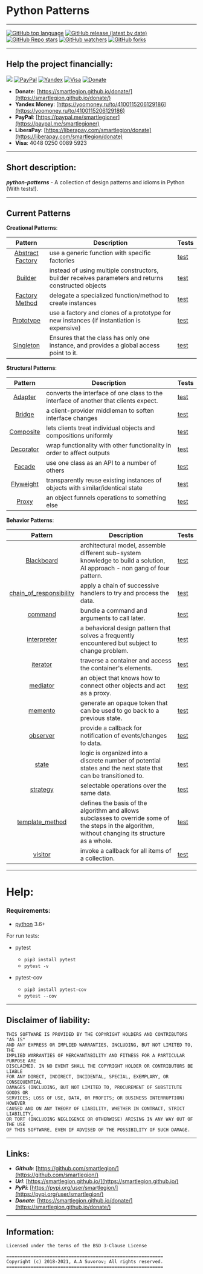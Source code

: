 # Python Patterns

***

[![GitHub top language](https://img.shields.io/github/languages/top/smartlegion/python-patterns)](https://github.com/smartlegion/python-patterns/)
[![GitHub release (latest by date)](https://img.shields.io/github/v/release/smartlegion/python-patterns)](https://github.com/smartlegion/python-patterns/)
[![GitHub Repo stars](https://img.shields.io/github/stars/smartlegion/python-patterns?style=social)](https://github.com/smartlegion/python-patterns/)
[![GitHub watchers](https://img.shields.io/github/watchers/smartlegion/python-patterns?style=social)](https://github.com/smartlegion/python-patterns/)
[![GitHub forks](https://img.shields.io/github/forks/smartlegion/python-patterns?style=social)](https://github.com/smartlegion/python-patterns/)

***

## Help the project financially:

[<img src="https://img.shields.io/liberapay/patrons/smartlegion.svg?logo=liberapay">](https://liberapay.com/smartlegion/donate)
[![PayPal](https://img.shields.io/static/v1?label=PayPal&message=donate&color=green)](https://paypal.me/smartlegioner)
[![Yandex](https://img.shields.io/static/v1?label=Yandex&message=donate&color=yellow)](https://yoomoney.ru/to/4100115206129186)
[![Visa](https://img.shields.io/static/v1?label=Visa&message=4048-0250-0089-5923&color=blue)](https://yoomoney.ru/to/4100115206129186)
[![Donate](https://img.shields.io/static/v1?label=SmartLegion&message=donate&color=blue)](https://smartlegion.github.io/donate/)


- __Donate__: [https://smartlegion.github.io/donate/](https://smartlegion.github.io/donate/)
- __Yandex Money__: [https://yoomoney.ru/to/4100115206129186](https://yoomoney.ru/to/4100115206129186)
- __PayPal__: [https://paypal.me/smartlegioner](https://paypal.me/smartlegioner)
- __LiberaPay__: [https://liberapay.com/smartlegion/donate](https://liberapay.com/smartlegion/donate)
- __Visa__: 4048 0250 0089 5923


***

## Short description:

___python-patterns___ - A collection of design patterns and idioms in Python (With tests!).

****

## Current Patterns

__Creational Patterns__:

| Pattern | Description | Tests |
|:-------:| ----------- |------|
| [Abstract Factory](patterns/creational/abstract_factory.py) | use a generic function with specific factories | [test](tests/test_creational/test_abstract_factory.py) |
| [Builder](patterns/creational/builder.py) | instead of using multiple constructors, builder  receives parameters and returns constructed objects | [test](tests/test_creational/test_builder.py) |
| [Factory Method](patterns/creational/factory.py) | delegate a specialized function/method to create instances|  [test](tests/test_creational/test_factory.py) |
| [Prototype](patterns/creational/prototype.py) | use a factory and clones of a prototype for new instances (if instantiation is expensive) | [test](tests/test_creational/test_prototype.py) |
| [Singleton](patterns/creational/singleton.py) | Ensures that the class has only one instance, and provides a global access point to it. | [test](tests/test_creational/test_singleton.py) |

__Structural Patterns__:

| Pattern | Description | Tests |
|:-------:| ----------- |------|
| [Adapter](patterns/structural/adapter.py) | converts the interface of one class to the interface of another that clients expect. | [test](tests/test_structural/test_adapter.py) |
| [Bridge](patterns/structural/bridge.py) | a client-provider middleman to soften interface changes | [test](tests/test_structural/test_bridge.py) |
| [Composite](patterns/structural/composite.py) | lets clients treat individual objects and compositions uniformly | [test](tests/test_structural/test_composite.py) |
| [Decorator](patterns/structural/decorator.py) | wrap functionality with other functionality in order to affect outputs | [test](tests/test_structural/test_decorator.py) |
| [Facade](patterns/structural/facade.py) | use one class as an API to a number of others | [test](tests/test_structural/test_facade.py) |
| [Flyweight](patterns/structural/flyweight.py) | transparently reuse existing instances of objects with similar/identical state | [test](tests/test_structural/test_flyweight.py) |
| [Proxy](patterns/structural/proxy.py) | an object funnels operations to something else | [test](tests/test_structural/test_proxy.py) |

__Behavior Patterns__:

| Pattern | Description | Tests |
|:-------:| ----------- |------|
| [Blackboard](patterns/behavioral/blackboard.py) | architectural model, assemble different sub-system knowledge to build a solution, AI approach - non gang of four pattern. | [test](tests/test_behovioral/test_blackboard.py) |
| [chain_of_responsibility](patterns/behavioral/chain_of_responsibility.py) | apply a chain of successive handlers to try and process the data. | [test](tests/test_behovioral/test_chain_of_responsibility.py) |
| [command](patterns/behavioral/command.py) | bundle a command and arguments to call later. | [test](tests/test_behovioral/test_command.py) |
| [interpreter](patterns/behavioral/interpreter.py) | a behavioral design pattern that solves a frequently encountered but subject to change problem. | [test](tests/test_behovioral/test_interpreter.py) |
| [iterator](patterns/behavioral/iterator.py) | traverse a container and access the container's elements. | [test](tests/test_behovioral/test_iterator.py) |
| [mediator](patterns/behavioral/mediator.py) | an object that knows how to connect other objects and act as a proxy. | [test](tests/test_behovioral/test_mediator.py) |
| [memento](patterns/behavioral/memento.py) | generate an opaque token that can be used to go back to a previous state. | [test](tests/test_behovioral/test_memento.py) |
| [observer](patterns/behavioral/observer.py) | provide a callback for notification of events/changes to data. | [test](tests/test_behovioral/test_observer.py) |
| [state](patterns/behavioral/state.py) | logic is organized into a discrete number of potential states and the next state that can be transitioned to. | [test](tests/test_behovioral/test_state.py) |
| [strategy](patterns/behavioral/strategy.py) | selectable operations over the same data. | [test](tests/test_behovioral/test_strategy.py) |
| [template_method](patterns/behavioral/template_method.py) |defines the basis of the algorithm and allows subclasses to override some of the steps in the algorithm, without changing its structure as a whole. | [test](tests/test_behovioral/test_template_method.py) |
| [visitor](patterns/behavioral/visitor.py) | invoke a callback for all items of a collection. | [test](tests/test_behovioral/test_template_visitor.py) |

***

# Help:

### Requirements:

- [python](https://python.org) 3.6+

For run tests:

- pytest
    - `pip3 install pytest`
    - `pytest -v`
    
- pytest-cov
    - `pip3 install pytest-cov`
    - `pytest --cov`

***

## Disclaimer of liability:

    THIS SOFTWARE IS PROVIDED BY THE COPYRIGHT HOLDERS AND CONTRIBUTORS "AS IS"
    AND ANY EXPRESS OR IMPLIED WARRANTIES, INCLUDING, BUT NOT LIMITED TO, THE
    IMPLIED WARRANTIES OF MERCHANTABILITY AND FITNESS FOR A PARTICULAR PURPOSE ARE
    DISCLAIMED. IN NO EVENT SHALL THE COPYRIGHT HOLDER OR CONTRIBUTORS BE LIABLE
    FOR ANY DIRECT, INDIRECT, INCIDENTAL, SPECIAL, EXEMPLARY, OR CONSEQUENTIAL
    DAMAGES (INCLUDING, BUT NOT LIMITED TO, PROCUREMENT OF SUBSTITUTE GOODS OR
    SERVICES; LOSS OF USE, DATA, OR PROFITS; OR BUSINESS INTERRUPTION) HOWEVER
    CAUSED AND ON ANY THEORY OF LIABILITY, WHETHER IN CONTRACT, STRICT LIABILITY,
    OR TORT (INCLUDING NEGLIGENCE OR OTHERWISE) ARISING IN ANY WAY OUT OF THE USE
    OF THIS SOFTWARE, EVEN IF ADVISED OF THE POSSIBILITY OF SUCH DAMAGE.

***

## Links:

- ___Github___: [https://github.com/smartlegion/](https://github.com/smartlegion/)
- ___Url___: [https://smartlegion.github.io/](https://smartlegion.github.io/)
- ___PyPi___: [https://pypi.org/user/smartlegion/](https://pypi.org/user/smartlegion/)
- ___Donate___: [https://smartlegion.github.io/donate/](https://smartlegion.github.io/donate/)

***

## Information:

    Licensed under the terms of the BSD 3-Clause License

    ==========================================================
    Copyright (c) 2018-2021, A.A Suvorov; All rights reserved.
    ==========================================================